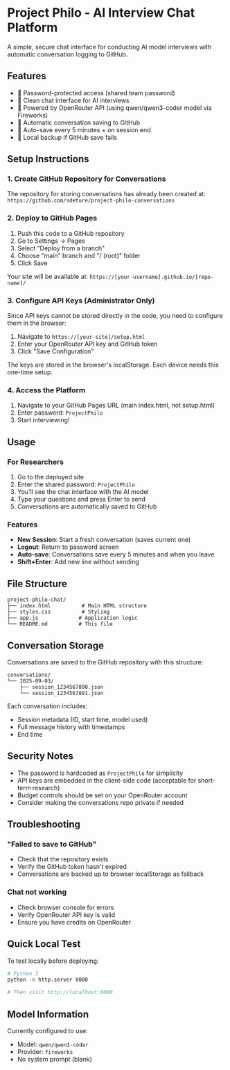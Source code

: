 # Project Philo - AI Interview Chat Platform

A simple, secure chat interface for conducting AI model interviews with automatic conversation logging to GitHub.

## Features

- 🔐 Password-protected access (shared team password)
- 💬 Clean chat interface for AI interviews
- 🤖 Powered by OpenRouter API (using qwen/qwen3-coder model via Fireworks)
- 📝 Automatic conversation saving to GitHub
- 💾 Auto-save every 5 minutes + on session end
- 🔄 Local backup if GitHub save fails

## Setup Instructions

### 1. Create GitHub Repository for Conversations

The repository for storing conversations has already been created at:
`https://github.com/sdeture/project-philo-conversations`

### 2. Deploy to GitHub Pages

1. Push this code to a GitHub repository
2. Go to Settings → Pages
3. Select "Deploy from a branch"
4. Choose "main" branch and "/ (root)" folder
5. Click Save

Your site will be available at: `https://[your-username].github.io/[repo-name]/`

### 3. Configure API Keys (Administrator Only)

Since API keys cannot be stored directly in the code, you need to configure them in the browser:

1. Navigate to `https://[your-site]/setup.html`
2. Enter your OpenRouter API key and GitHub token
3. Click "Save Configuration"

The keys are stored in the browser's localStorage. Each device needs this one-time setup.

### 4. Access the Platform

1. Navigate to your GitHub Pages URL (main index.html, not setup.html)
2. Enter password: `ProjectPhilo`
3. Start interviewing!

## Usage

### For Researchers

1. Go to the deployed site
2. Enter the shared password: `ProjectPhilo`
3. You'll see the chat interface with the AI model
4. Type your questions and press Enter to send
5. Conversations are automatically saved to GitHub

### Features

- **New Session**: Start a fresh conversation (saves current one)
- **Logout**: Return to password screen
- **Auto-save**: Conversations save every 5 minutes and when you leave
- **Shift+Enter**: Add new line without sending

## File Structure

```
project-philo-chat/
├── index.html          # Main HTML structure
├── styles.css          # Styling
├── app.js             # Application logic
└── README.md          # This file
```

## Conversation Storage

Conversations are saved to the GitHub repository with this structure:

```
conversations/
└── 2025-09-03/
    ├── session_1234567890.json
    └── session_1234567891.json
```

Each conversation includes:
- Session metadata (ID, start time, model used)
- Full message history with timestamps
- End time

## Security Notes

- The password is hardcoded as `ProjectPhilo` for simplicity
- API keys are embedded in the client-side code (acceptable for short-term research)
- Budget controls should be set on your OpenRouter account
- Consider making the conversations repo private if needed

## Troubleshooting

### "Failed to save to GitHub"
- Check that the repository exists
- Verify the GitHub token hasn't expired
- Conversations are backed up to browser localStorage as fallback

### Chat not working
- Check browser console for errors
- Verify OpenRouter API key is valid
- Ensure you have credits on OpenRouter

## Quick Local Test

To test locally before deploying:

```bash
# Python 3
python -m http.server 8000

# Then visit http://localhost:8000
```

## Model Information

Currently configured to use:
- Model: `qwen/qwen3-coder`
- Provider: `fireworks`
- No system prompt (blank)